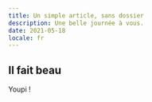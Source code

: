 ```yaml
---
title: Un simple article, sans dossier
description: Une belle journée à vous.
date: 2021-05-18
locale: fr
---
```


## Il fait beau

Youpi !
